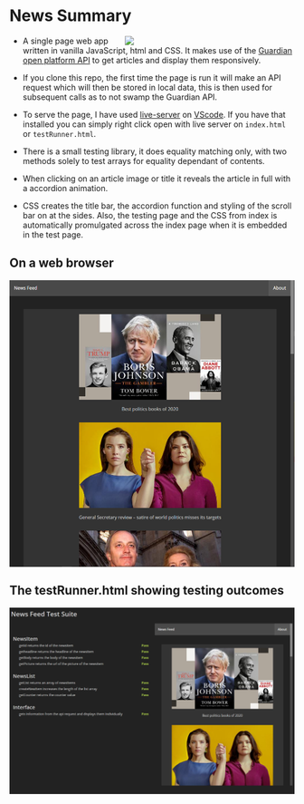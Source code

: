 # News Summary
<img align="right" width="300" src="./docs/news-feed-demo.gif">

- A single page web app written in vanilla JavaScript, html and CSS. It makes use of the [Guardian open platform API](https://open-platform.theguardian.com/documentation/) to get articles and display them responsively.

- If you clone this repo, the first time the page is run it will make an API request which will then be stored in local data, this is then used for subsequent calls as to not swamp the Guardian API.

- To serve the page, I have used [live-server](https://ritwickdey.github.io/vscode-live-server/) on [VScode](https://code.visualstudio.com/). If you have that installed you can simply right click open with live server on `index.html` or `testRunner.html`.

- There is a small testing library, it does equality matching only, with two methods solely to test arrays for equality dependant of contents. 

- When clicking on an article image or title it reveals the article in full with a accordion animation.

- CSS creates the title bar, the accordion function and styling of the scroll bar on at the sides. Also, the testing page and the CSS from index is automatically promulgated across the index page when it is embedded in the test page.

## On a web browser
<img align="center" width="700" src="./docs/news-feed-large.png">

## The testRunner.html showing testing outcomes
<img align="center" width="800" src="./docs/news-feed-testing.png">